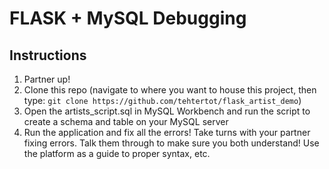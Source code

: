 # FLASK + MySQL Debugging

Instructions
------------
1. Partner up!
2. Clone this repo (navigate to where you want to house this project, then type: `git clone https://github.com/tehtertot/flask_artist_demo`)
3. Open the artists_script.sql in MySQL Workbench and run the script to create a schema and table on your MySQL server
4. Run the application and fix all the errors! Take turns with your partner fixing errors. Talk them through to make sure you both understand! Use the platform as a guide to proper syntax, etc.